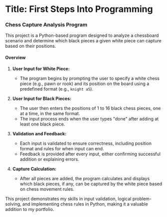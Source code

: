 # Title: First Steps Into Programming

### Chess Capture Analysis Program  

This project is a Python-based program designed to analyze a chessboard scenario and determine which black pieces a given white piece can capture based on their positions.  

#### **Overview**  
1. **User Input for White Piece:**  
   - The program begins by prompting the user to specify a white chess piece (e.g., pawn or rook) and its position on the board using a predefined format (e.g., `knight a5`).  

2. **User Input for Black Pieces:**  
   - The user then enters the positions of 1 to 16 black chess pieces, one at a time, in the same format.  
   - The input process ends when the user types "done" after adding at least one black piece.  

3. **Validation and Feedback:**  
   - Each input is validated to ensure correctness, including position format and rules for when input can end.  
   - Feedback is provided after every input, either confirming successful addition or explaining errors.

4. **Capture Calculation:**  
   - After all pieces are added, the program calculates and displays which black pieces, if any, can be captured by the white piece based on chess movement rules.  

This project demonstrates my skills in input validation, logical problem-solving, and implementing chess rules in Python, making it a valuable addition to my portfolio.